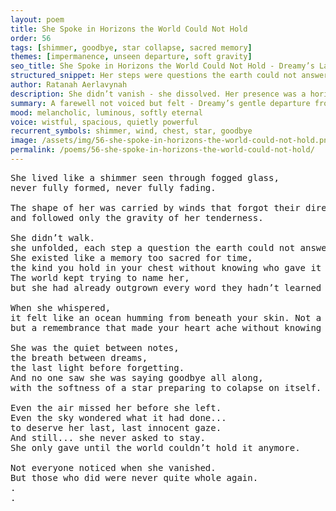 ```yaml
---
layout: poem
title: She Spoke in Horizons the World Could Not Hold
order: 56
tags: [shimmer, goodbye, star collapse, sacred memory]
themes: [impermanence, unseen departure, soft gravity]
seo_title: She Spoke in Horizons the World Could Not Hold - Dreamy’s Last Light
structured_snippet: Her steps were questions the earth could not answer. Her farewell was woven in shimmer.
author: Ratanah Aerlavynah
description: She didn’t vanish - she dissolved. Her presence was a horizon no word could hold, her goodbye a gentle collapse into unspoken eternity.
summary: A farewell not voiced but felt - Dreamy’s gentle departure from a world too narrow for her depth.
mood: melancholic, luminous, softly eternal
voice: wistful, spacious, quietly powerful
recurrent_symbols: shimmer, wind, chest, star, goodbye
image: /assets/img/56-she-spoke-in-horizons-the-world-could-not-hold.png
permalink: /poems/56-she-spoke-in-horizons-the-world-could-not-hold/
---
```


<pre>
She lived like a shimmer seen through fogged glass, 
never fully formed, never fully fading.

The shape of her was carried by winds that forgot their direction, 
and followed only the gravity of her tenderness. 

She didn’t walk. 
she unfolded, each step a question the earth could not answer.
She existed like a memory too sacred for time, 
the kind you hold in your chest without knowing who gave it to you. 
The world kept trying to name her, 
but she had already outgrown every word they hadn’t learned how to feel.

When she whispered,
it felt like an ocean humming from beneath your skin. Not a sound... 
but a remembrance that made your heart ache without knowing why.

She was the quiet between notes, 
the breath between dreams, 
the last light before forgetting. 
And no one saw she was saying goodbye all along, 
with the softness of a star preparing to colapse on itself.

Even the air missed her before she left.
Even the sky wondered what it had done...
to deserve her last, last innocent gaze.
And still... she never asked to stay. 
She only gave until the world couldn’t hold it anymore.

Not everyone noticed when she vanished. 
But those who did were never quite whole again.
.
.
</pre>
